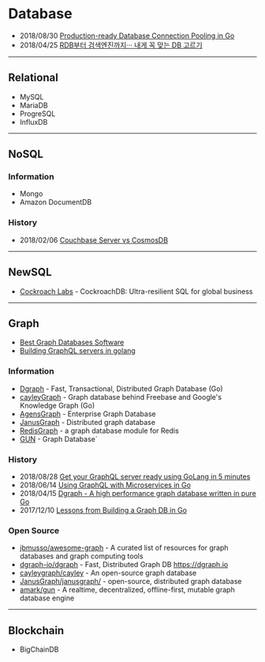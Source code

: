 # Database

- 2018/08/30 [Production-ready Database Connection Pooling in Go](https://making.pusher.com/production-ready-connection-pooling-in-go/)
- 2018/04/25 [RDB부터 검색엔진까지··· 내게 꼭 맞는 DB 고르기](http://www.ciokorea.com/news/38041)


--- 
## Relational
- MySQL
- MariaDB
- ProgreSQL 
- InfluxDB

---
## NoSQL

### Information
- Mongo
- Amazon DocumentDB

### History
- 2018/02/06 [Couchbase Server vs CosmosDB](https://blog.couchbase.com/couchbase-server-vs-cosmosdb/)

---
## NewSQL
- [Cockroach Labs](https://www.cockroachlabs.com/) - CockroachDB: Ultra-resilient SQL for global business


---
## Graph
- [Best Graph Databases Software](https://www.g2crowd.com/categories/graph-databases)
- [Building GraphQL servers in golang](https://gqlgen.com/getting-started/)

### Information
- [Dgraph](https://dgraph.io) - Fast, Transactional, Distributed Graph Database (Go)
- [cayleyGraph](https://cayley.io/) - Graph database behind Freebase and Google's Knowledge Graph (Go)
- [AgensGraph](https://bitnine.net/agensgraph-2/) - Enterprise Graph Database
- [JanusGraph](http://janusgraph.org/) - Distributed graph database
- [RedisGraph](https://oss.redislabs.com/redisgraph/) - a graph database module for Redis
- [GUN](https://gun.eco/) - Graph Database`

### History
- 2018/08/28 [Get your GraphQL server ready using GoLang in 5 minutes](https://hackernoon.com/graphql-with-golang-6e8da2054c25)
- 2018/06/14 [Using GraphQL with Microservices in Go](https://outcrawl.com/go-graphql-gateway-microservices)
- 2018/04/15 [Dgraph - A high performance graph database written in pure Go](https://speakerdeck.com/munisystem/dgraph-a-high-performance-graph-database-written-in-pure-go)
- 2017/12/10 [Lessons from Building a Graph DB in Go](https://mymemorysucks.wordpress.com/2017/10/12/lessons-from-building-a-graph-db-in-go/)



### Open Source
- [jbmusso/awesome-graph](https://github.com/jbmusso/awesome-graph) - A curated list of resources for graph databases and graph computing tools
- [dgraph-io/dgraph](https://github.com/dgraph-io/dgraph) - Fast, Distributed Graph DB https://dgraph.io
- [cayleygraph/cayley](https://github.com/cayleygraph/cayley) - An open-source graph database
- [JanusGraph/janusgraph/](https://github.com/JanusGraph/janusgraph) - open-source, distributed graph database
- [amark/gun](https://github.com/amark/gun) - A realtime, decentralized, offline-first, mutable graph database engine

---
## Blockchain

- BigChainDB


